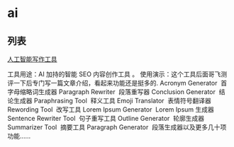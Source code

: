 # ai

## 列表

[人工智能写作工具](https://ahrefs.com/writing-tools)

工具用途：AI 加持的智能 SEO 内容创作工具 。
使用演示：这个工具后面哥飞测评一下后专门写一篇文章介绍，看起来功能还是挺多的.
Acronym Generator  首字母缩略词生成器 Paragraph Rewriter  段落重写器 Conclusion Generator  结论生成器 Paraphrasing Tool  释义工具 Emoji Translator  表情符号翻译器 Rewording Tool  改写工具 Lorem Ipsum Generator  Lorem Ipsum 生成器 Sentence Rewriter Tool  句子重写工具 Outline Generator  轮廓生成器 Summarizer Tool  摘要工具 Paragraph Generator  段落生成器以及更多几十项功能……
